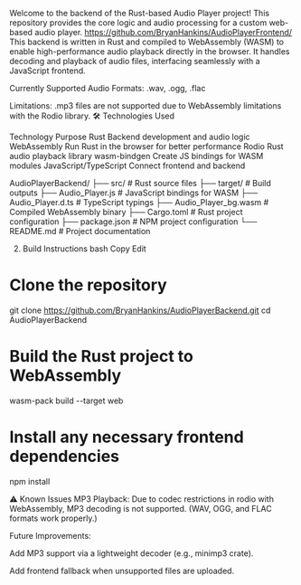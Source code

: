 Welcome to the backend of the Rust-based Audio Player project!
This repository provides the core logic and audio processing for a custom web-based audio player.
https://github.com/BryanHankins/AudioPlayerFrontend/
This backend is written in Rust and compiled to WebAssembly (WASM) to enable high-performance audio playback directly in the browser.
It handles decoding and playback of audio files, interfacing seamlessly with a JavaScript frontend.

Currently Supported Audio Formats: .wav, .ogg, .flac

Limitations: .mp3 files are not supported due to WebAssembly limitations with the Rodio library.
🛠️ Technologies Used

Technology	Purpose
Rust	Backend development and audio logic
WebAssembly	Run Rust in the browser for better performance
Rodio	Rust audio playback library
wasm-bindgen	Create JS bindings for WASM modules
JavaScript/TypeScript	Connect frontend and backend

AudioPlayerBackend/
├── src/               # Rust source files
├── target/            # Build outputs
├── Audio_Player.js    # JavaScript bindings for WASM
├── Audio_Player.d.ts  # TypeScript typings
├── Audio_Player_bg.wasm # Compiled WebAssembly binary
├── Cargo.toml         # Rust project configuration
├── package.json       # NPM project configuration
└── README.md          # Project documentation

2. Build Instructions
bash
Copy
Edit
# Clone the repository
git clone https://github.com/BryanHankins/AudioPlayerBackend.git
cd AudioPlayerBackend

# Build the Rust project to WebAssembly
wasm-pack build --target web

# Install any necessary frontend dependencies
npm install

⚠️ Known Issues
MP3 Playback: Due to codec restrictions in rodio with WebAssembly, MP3 decoding is not supported.
(WAV, OGG, and FLAC formats work properly.)

Future Improvements:

Add MP3 support via a lightweight decoder (e.g., minimp3 crate).

Add frontend fallback when unsupported files are uploaded.
